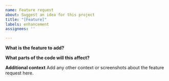 ```yaml
---
name: Feature request
about: Suggest an idea for this project
title: "[Feature]"
labels: enhancement
assignees: ''

---
```


**What is the feature to add?**

**What parts of the code will this affect?**

**Additional context**
Add any other context or screenshots about the feature request here.
